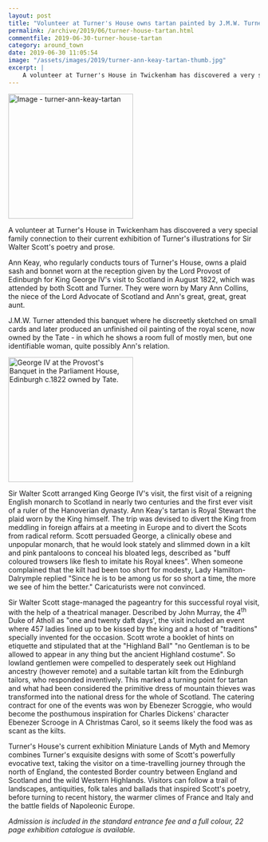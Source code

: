 ```yaml
---
layout: post
title: "Volunteer at Turner's House owns tartan painted by J.M.W. Turner"
permalink: /archive/2019/06/turner-house-tartan.html
commentfile: 2019-06-30-turner-house-tartan
category: around_town
date: 2019-06-30 11:05:54
image: "/assets/images/2019/turner-ann-keay-tartan-thumb.jpg"
excerpt: |
    A volunteer at Turner's House in Twickenham has discovered a very special family connection to their current exhibition of Turner's illustrations for Sir Walter Scott's poetry and prose.
---
```


<a href="/assets/images/2019/turner-ann-keay-tartan.jpg" title="Click for a larger image"><img src="/assets/images/2019/turner-ann-keay-tartan-thumb.jpg" width="250" alt="Image - turner-ann-keay-tartan"  class="photo right"/></a>

A volunteer at Turner's House in Twickenham has discovered a very special family connection to their current exhibition of Turner's illustrations for Sir Walter Scott's poetry and prose.

Ann Keay, who regularly conducts tours of Turner's House, owns a plaid sash and bonnet worn at the reception given by the Lord Provost of Edinburgh for King George IV's visit to Scotland in August 1822, which was attended by both Scott and Turner. They were worn by Mary Ann Collins, the niece of the Lord Advocate of Scotland and Ann's great, great, great aunt.

J.M.W. Turner attended this banquet where he discreetly sketched on small cards and later produced an unfinished oil painting of the royal scene, now owned by the Tate  - in which he shows a room full of mostly men, but one identifiable woman, quite possibly Ann's relation.

<a href="/assets/images/2019/turner-george-iv-provosts.jpg" title="Click for a larger image"><img src="/assets/images/2019/turner-george-iv-provosts-thumb.jpg" width="250" alt="George IV at the Provost's Banquet in the Parliament House, Edinburgh c.1822 owned by Tate."  class="photo right"/></a>


Sir Walter Scott arranged King George IV's visit, the first visit of a reigning English monarch to Scotland in nearly two centuries and the first ever visit of a ruler of the Hanoverian dynasty. Ann Keay's tartan is Royal Stewart the plaid worn by the King himself. The trip was devised to divert the King from meddling in foreign affairs at a meeting in Europe and to divert the Scots from radical reform. Scott persuaded George, a clinically obese and unpopular monarch, that he would look stately and slimmed down in a kilt and pink pantaloons to conceal his bloated legs, described as "buff coloured trowsers like flesh to imitate his Royal knees". When someone complained that the kilt had been too short for modesty, Lady Hamilton-Dalrymple replied "Since he is to be among us for so short a time, the more we see of him the better." Caricaturists were not convinced.

Sir Walter Scott stage-managed the pageantry for this successful royal visit, with the help of a theatrical manager. Described by John Murray, the 4<sup>th</sup> Duke of Atholl as  "one and twenty daft days', the visit included an event where 457 ladies lined up to be kissed by the king and a host of "traditions" specially invented for the occasion. Scott wrote a booklet of hints on etiquette and stipulated that at the "Highland Ball"  "no Gentleman is to be allowed to appear in any thing but the ancient Highland costume". So lowland gentlemen were compelled to desperately seek out Highland ancestry (however remote) and a suitable tartan kilt from the Edinburgh tailors, who responded inventively. This marked a turning point for tartan and what had been considered the primitive dress of mountain thieves was transformed into the national dress for the whole of Scotland. The catering contract for one of the events was won by Ebenezer Scroggie, who would become the posthumous inspiration for Charles Dickens' character Ebenezer Scrooge in A Christmas Carol, so it seems likely the food was as scant as the kilts.

Turner's House's current exhibition Miniature Lands of Myth and Memory combines Turner's exquisite designs with some of Scott's powerfully evocative text, taking the visitor on a time-travelling journey through the north of England, the contested Border country between England and Scotland and the wild Western Highlands. Visitors can follow a trail of landscapes, antiquities, folk tales and ballads that inspired Scott's poetry, before turning to recent history, the warmer climes of France and Italy and the battle fields of Napoleonic Europe.

*Admission is included in the standard entrance fee and a full colour, 22 page exhibition catalogue is available.*

